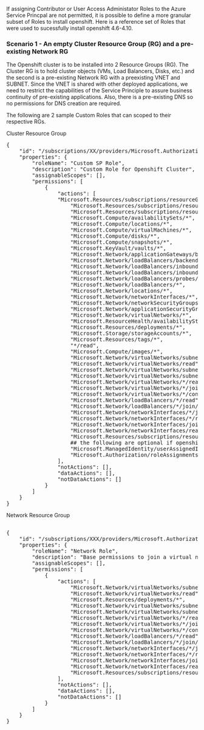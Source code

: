 If assigning Contributor or User Access Administator Roles to the Azure Service Princpal are not permitted, it is possible to define a more granular subset of Roles to install openshift. Here is a reference set of Roles that were used to sucessfully install openshift 4.6-4.10.

### Scenario 1 - An empty Cluster Resource Group (RG) and a pre-existing Network RG
The Openshift cluster is to be installed into 2 Resource Groups (RG). The Cluster RG is to hold cluster objects (VMs, Load Balancers, Disks, etc.) and the second is a pre-existing Network RG with a preexisting VNET and SUBNET. Since the VNET is shared with other deployed applications, we need to restrict the capabilities of the Service Principle to assure business continuity of pre-existing applications. Also, there is a pre-existing DNS so no permissions for DNS creation are required.

The following are 2 sample Custom Roles that can scoped to their respective RGs. 

Cluster Resource Group

<pre>
{
    "id": "/subscriptions/XX/providers/Microsoft.Authorization/roleDefinitions/YYY",
    "properties": {
        "roleName": "Custom SP Role",
        "description": "Custom Role for Openshift Cluster",
        "assignableScopes": [],
        "permissions": [
            {
                "actions": [
                "Microsoft.Resources/subscriptions/resourceGroups/read",
                    "Microsoft.Resources/subscriptions/resourcegroups/resources/read",
                    "Microsoft.Resources/subscriptions/resourceGroups/delete",
                    "Microsoft.Compute/availabilitySets/*",
                    "Microsoft.Compute/locations/*",
                    "Microsoft.Compute/virtualMachines/*",
                    "Microsoft.Compute/disks/*",
                    "Microsoft.Compute/snapshots/*",
                    "Microsoft.KeyVault/vaults/*",
                    "Microsoft.Network/applicationGateways/backendAddressPools/join/action",
                    "Microsoft.Network/loadBalancers/backendAddressPools/join/action",
                    "Microsoft.Network/loadBalancers/inboundNatPools/join/action",
                    "Microsoft.Network/loadBalancers/inboundNatRules/join/action",
                    "Microsoft.Network/loadBalancers/probes/join/action",
                    "Microsoft.Network/loadBalancers/*",
                    "Microsoft.Network/locations/*",
                    "Microsoft.Network/networkInterfaces/*",
                    "Microsoft.Network/networkSecurityGroups/*",
                    "Microsoft.Network/applicationSecurityGroups/*",
                    "Microsoft.Network/virtualNetworks/*",
                    "Microsoft.ResourceHealth/availabilityStatuses/read",
                    "Microsoft.Resources/deployments/*",
                    "Microsoft.Storage/storageAccounts/*",
                    "Microsoft.Resources/tags/*",
                    "*/read",
                    "Microsoft.Compute/images/*",
                    "Microsoft.Network/virtualNetworks/subnets/join/action",
                    "Microsoft.Network/virtualNetworks/read",
                    "Microsoft.Network/virtualNetworks/subnets/join/action",
                    "Microsoft.Network/virtualNetworks/subnets/joinViaServiceEndpoint/action",
                    "Microsoft.Network/virtualNetworks/*/read",
                    "Microsoft.Network/virtualNetworks/*/joinLoadBalancer/action",
                    "Microsoft.Network/virtualNetworks/*/contextualServiceEndpointPolicies/read",
                    "Microsoft.Network/loadBalancers/*/read",
                    "Microsoft.Network/loadBalancers/*/join/action",
                    "Microsoft.Network/networkInterfaces/*/join/action",
                    "Microsoft.Network/networkInterfaces/*/read",
                    "Microsoft.Network/networkInterfaces/join/action",
                    "Microsoft.Network/networkInterfaces/read",
                    "Microsoft.Resources/subscriptions/resourcegroups/read"
                    ## the following are optional if openshift_managed_infrastructure=false
                    "Microsoft.ManagedIdentity/userAssignedIdentities/*",
                    "Microsoft.Authorization/roleAssignments/*"
                ],
                "notActions": [],
                "dataActions": [],
                "notDataActions": []
            }
        ]
    }
}
</pre>

Network Resource Group
<pre>

{
    "id": "/subscriptions/XXX/providers/Microsoft.Authorization/roleDefinitions/ZZZ",
    "properties": {
        "roleName": "Network Role",
        "description": "Base permissions to join a virtual network",
        "assignableScopes": [],
        "permissions": [
            {
                "actions": [
                    "Microsoft.Network/virtualNetworks/subnets/join/action",
                    "Microsoft.Network/virtualNetworks/read",
                    "Microsoft.Resources/deployments/*",
                    "Microsoft.Network/virtualNetworks/subnets/join/action",
                    "Microsoft.Network/virtualNetworks/subnets/joinViaServiceEndpoint/action",
                    "Microsoft.Network/virtualNetworks/*/read",
                    "Microsoft.Network/virtualNetworks/*/joinLoadBalancer/action",
                    "Microsoft.Network/virtualNetworks/*/contextualServiceEndpointPolicies/read",
                    "Microsoft.Network/loadBalancers/*/read",
                    "Microsoft.Network/loadBalancers/*/join/action",
                    "Microsoft.Network/networkInterfaces/*/join/action",
                    "Microsoft.Network/networkInterfaces/*/read",
                    "Microsoft.Network/networkInterfaces/join/action",
                    "Microsoft.Network/networkInterfaces/read",
                    "Microsoft.Resources/subscriptions/resourcegroups/read"
                ],
                "notActions": [],
                "dataActions": [],
                "notDataActions": []
            }
        ]
    }
}
</pre>



